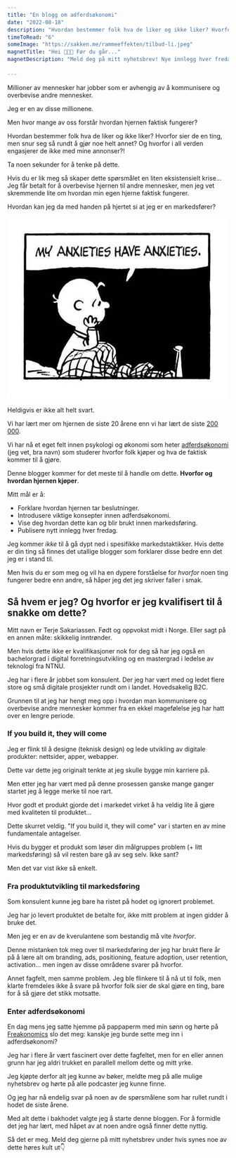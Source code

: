 ```yaml
---
title: "En blogg om adferdsøkonomi"
date: "2022-08-18"
description: "Hvordan bestemmer folk hva de liker og ikke liker? Hvorfor sier de en ting, men snur seg så rundt å gjør noe helt annet?"
timeToRead: "6"
someImage: "https://sakken.me/rammeeffekten/tilbud-li.jpeg"
magnetTitle: "Hei 👋👋👋 Før du går..."
magnetDescription: "Meld deg på mitt nyhetsbrev! Nye innlegg hver fredag, rett i din innboks 💌"

---
```


Millioner av mennesker har jobber som er avhengig av å kommunisere og overbevise andre mennesker. 

Jeg er en av disse millionene. 

Men hvor mange av oss forstår hvordan hjernen faktisk fungerer? 

Hvordan bestemmer folk hva de liker og ikke liker? Hvorfor sier de en ting, men snur seg så rundt å gjør noe helt annet? Og hvorfor i all verden engasjerer de ikke med mine annonser?!

Ta noen sekunder for å tenke på dette. 

Hvis du er lik meg så skaper dette spørsmålet en liten eksistensielt krise... Jeg får betalt for å overbevise hjernen til andre mennesker, men jeg vet skremmende lite om hvordan min egen hjerne faktisk fungerer. 

Hvordan kan jeg da med handen på hjertet si at jeg er en markedsfører? 

![Charles M. Schultz’ Charlie Brown, fra Peanuts Cartoons](../en-blogg-om-adferdsokonomi/charles.jpeg) 

Heldigvis er ikke alt helt svart. 

Vi har lært mer om hjernen de siste 20 årene enn vi har lært de siste [200 000](https://www.wsj.com/articles/michio-kaku-the-golden-age-of-neuroscience-has-arrived-1408577023). 

Vi har nå et eget felt innen psykologi og økonomi som heter [adferdsøkonomi](https://en.wikipedia.org/wiki/Behavioral_economics) (jeg vet, bra navn) som studerer hvorfor folk kjøper og hva de faktisk kommer til å gjøre. 

Denne blogger kommer for det meste til å handle om dette. **Hvorfor og hvordan hjernen kjøper**.

Mitt mål er å:

* Forklare hvordan hjernen tar beslutninger.
* Introdusere viktige konsepter innen adferdsøkonomi.
* Vise deg hvordan dette kan og blir brukt innen markedsføring. 
* Publisere nytt innlegg hver fredag. 

Jeg kommer *ikke* til å gå dypt ned i spesifikke markedstaktikker. Hvis dette er din ting så finnes det utallige blogger som forklarer disse bedre enn det jeg er i stand til. 

Men hvis du er som meg og vil ha en dypere forståelse for *hvorfor* noen ting fungerer bedre enn andre, så håper jeg det jeg skriver faller i smak.

## Så hvem er jeg? Og hvorfor er jeg kvalifisert til å snakke om dette? 

Mitt navn er Terje Sakariassen. Født og oppvokst midt i Norge. Eller sagt på en annen måte: skikkelig inntrønder. 

Men hvis dette ikke er kvalifikasjoner nok for deg så har jeg også en bachelorgrad i digital forretningsutvikling og en mastergrad i ledelse av teknologi fra NTNU. 

Jeg har i flere år jobbet som konsulent. Der jeg har vært med og ledet flere store og små digitale prosjekter rundt om i landet. Hovedsakelig B2C. 

Grunnen til at jeg har hengt meg opp i hvordan man kommunisere og overbevise andre mennesker kommer fra en ekkel magefølelse jeg har hatt over en lengre periode. 

### If you build it, they will come

Jeg er flink til å designe (teknisk design) og lede utvikling av digitale produkter: nettsider, apper, webapper. 

Dette var dette jeg originalt tenkte at jeg skulle bygge min karriere på. 

Men etter jeg har vært med på denne prosessen ganske mange ganger startet jeg å legge merke til noe rart. 

Hvor godt et produkt gjorde det i markedet virket å ha veldig lite å gjøre med kvaliteten til produktet...

Dette skurret veldig. "If you build it, they will come" var i starten en av mine fundamentale antagelser.

Hvis du bygger et produkt som løser din målgruppes problem (+ litt markedsføring) så vil resten bare gå av seg selv. Ikke sant? 

Men det var vist ikke så enkelt. 

### Fra produktutvikling til markedsføring

Som konsulent kunne jeg bare ha ristet på hodet og ignorert problemet. 

Jeg har jo levert produktet de betalte for, ikke mitt problem at ingen gidder å bruke det. 

Men jeg er en av de kverulantene som bestandig må vite *hvorfor*. 

Denne mistanken tok meg over til markedsføring der jeg har brukt flere år på å lære alt om branding, ads, positioning, feature adoption, user retention, activation... men ingen av disse områdene svarer på hvorfor. 

Annet fagfelt, men samme problem. Jeg ble flinkere til å nå ut til folk, men klarte fremdeles ikke å svare på hvorfor folk sier de skal gjøre en ting, bare for å så gjøre det stikk motsatte.  

### Enter adferdsøkonomi

En dag mens jeg satte hjemme på pappaperm med min sønn og hørte på [Freakonomics](https://freakonomics.com/series/freakonomics-radio/) slo det meg: kanskje jeg burde sette meg inn i adferdsøkonomi?

Jeg har i flere år vært fascinert over dette fagfeltet, men for en eller annen grunn har jeg aldri trukket en parallell mellom dette og mitt yrke. 

Jeg kjøpte derfor alt jeg kunne av bøker, meldte meg på alle mulige nyhetsbrev og hørte på alle podcaster jeg kunne finne. 

Og jeg har nå endelig svar på noen av de spørsmålene som har rullet rundt i hodet de siste årene. 

Med alt dette i bakhodet valgte jeg å starte denne bloggen. For å formidle det jeg har lært, med håpet av at noen andre også finner dette nyttig. 

Så det er meg. Meld deg gjerne på mitt nyhetsbrev under hvis synes noe av dette høres kult ut👇









